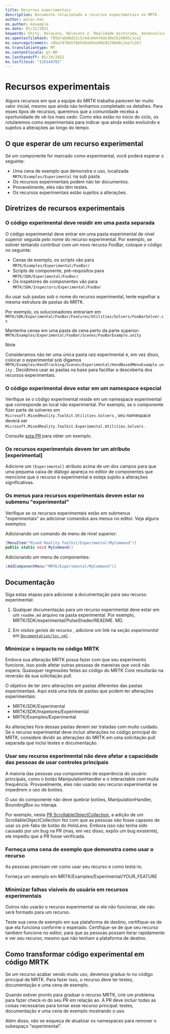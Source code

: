 ```yaml
---
title: Recursos experimentais
description: Documento relacionado a recursos experimentais no MRTK.
author: polar-kev
ms.author: kesemple
ms.date: 01/12/2021
keywords: Unity, HoloLens, HoloLens 2, Realidade misturada, desenvolvimento, MRTK,
ms.openlocfilehash: 705b7ab96d22c5c94c04476de30e5524095c1ce2
ms.sourcegitcommit: c0ba7d7bb57bb5dda65ee9019229b68c2ee7c267
ms.translationtype: MT
ms.contentlocale: pt-BR
ms.lasthandoff: 05/19/2021
ms.locfileid: "110144781"
---
```

# <a name="experimental-features"></a>Recursos experimentais

Alguns recursos em que a equipe do MRTK trabalha parecem ter muito valor inicial, mesmo que ainda não tenhamos completado os detalhes. Para esses tipos de recursos, queremos que a comunidade receba a oportunidade de vê-los mais cedo. Como eles estão no início do ciclo, os rotularemos como experimentais para indicar que ainda estão evoluindo e sujeitos a alterações ao longo do tempo.

## <a name="what-to-expect-from-an-experimental-feature"></a>O que esperar de um recurso experimental

Se um componente for marcado como experimental, você poderá esperar o seguinte:

- Uma cena de exemplo que demonstra o uso, localizada `MRTK/Examples/Experimental` na sub pasta
- Os recursos experimentais podem não ter documentos.
- Provavelmente, eles não têm testes.
- Os recursos experimentais estão sujeitos a alterações.

## <a name="experimental-feature-guidelines"></a>Diretrizes de recursos experimentais

### <a name="experimental-code-should-live-in-a-separate-folder"></a>O código experimental deve residir em uma pasta separada

O código experimental deve entrar em uma pasta experimental de nível superior seguida pelo nome do recurso experimental. Por exemplo, se estiver tentando contribuir com um novo recurso FooBar, coloque o código no seguinte:

- Cenas de exemplo, os scripts vão para `MRTK/Examples/Experimental/FooBar/`
- Scripts de componente, pré-requisitos para `MRTK/SDK/Experimental/FooBar/`
- Os inspetores de componentes vão para `MRTK/SDK/Inspectors/Experimental/FooBar`

Ao usar sub pastas sob o nome do recurso experimental, tente espelhar a mesma estrutura de pastas do MRTK.

Por exemplo, os solucionadores entrariam em `MRTK/SDK/Experimental/FooBar/Features/Utilities/Solvers/FooBarSolver.cs`

Mantenha cenas em uma pasta de cena perto da parte superior: `MRTK/Examples/Experimental/FooBar/Scenes/FooBarExample.unity`

> [!NOTE]
> Consideramos não ter uma única pasta raiz experimental e, em vez disso, colocar o experimental sob digamos `MRTK/Examples/HandTracking/Scenes/Experimental/HandBasedMenuExample.unity` . Decidimos usar as pastas na base para facilitar a descoberta dos recursos experimentais.

### <a name="experimental-code-should-be-in-a-special-namespace"></a>O código experimental deve estar em um namespace especial

Verifique se o código experimental reside em um namespace experimental que corresponde ao local não experimental. Por exemplo, se o componente fizer parte de solveres em `Microsoft.MixedReality.Toolkit.Utilities.Solvers` , seu namespace deverá ser `Microsoft.MixedReality.Toolkit.Experimental.Utilities.Solvers` .

Consulte [esta PR](https://github.com/microsoft/MixedRealityToolkit-Unity/pull/4532) para obter um exemplo.

### <a name="experimental-features-should-have-an-experimental-attribute"></a>Os recursos experimentais devem ter um atributo [experimental]

Adicione um `[Experimental]` atributo acima de um dos campos para que uma pequena caixa de diálogo apareça no editor de componentes que mencione que o recurso é experimental e esteja sujeito a alterações significativas.

### <a name="menus-for-experimental-features-should-go-under-experimental-sub-menu"></a>Os menus para recursos experimentais devem estar no submenu "experimental"

Verifique se os recursos experimentais estão em submenus "experimentais" ao adicionar comandos aos menus no editor. Veja alguns exemplos:

Adicionando um comando de menu de nível superior:

```c#
[MenuItem("Mixed Reality Toolkit/Experimental/MyCommand")]
public static void MyCommand()
```

Adicionando um menu de componentes:

```c#
[AddComponentMenu("MRTK/Experimental/MyCommand")]
```

## <a name="documentation"></a>Documentação

Siga estas etapas para adicionar a documentação para seu recurso experimental:

1. Qualquer documentação para um recurso experimental deve estar em um `readme.md` arquivo na pasta experimental. Por exemplo, MRTK/SDK/experimental/PulseShader/README. MD.

1. Em *visões gerais de recurso* , adicione um link na seção *experimental* em [`Documentation/toc.yml`](../toc.yml) .

### <a name="minimize-impact-to-mrtk-code"></a>Minimizar o impacto no código MRTK

Embora sua alteração MRTK possa fazer com que seu experimento funcione, isso pode afetar outras pessoas de maneiras que você não espera.
Quaisquer regressões feitas ao código do MRTK Core resultarão na reversão da sua solicitação pull.

O objetivo de ter zero alterações em pastas diferentes das pastas experimentais. Aqui está uma lista de pastas que podem ter alterações experimentais:

- MRTK/SDK/Experimental
- MRTK/SDK/Inspetores/Experimental
- MRTK/Examples/Experimental

As alterações fora dessas pastas devem ser tratadas com muito cuidado. Se o recurso experimental deve incluir alterações no código principal do MRTK, considere dividir as alterações do MRTK em uma solicitação pull separada que inclui testes e documentação.

### <a name="using-your-experimental-feature-should-not-impact-peoples-ability-to-use-core-controls"></a>Usar seu recurso experimental não deve afetar a capacidade das pessoas de usar controles principais

A maioria das pessoas usa componentes de experiência do usuário principais, como o botão ManipulationHandler e o Interactable com muita frequência. Provavelmente, eles não usarão seu recurso experimental se impedirem o uso de botões.

O uso do componente não deve quebrar botões, ManipulationHandler, BoundingBox ou interaja.

Por exemplo, nesta [PR ScrollableObjectCollection](https://github.com/microsoft/MixedRealityToolkit-Unity/pull/6001), a adição de um ScrollableObjectCollection fez com que as pessoas não fosse capazes de usar os pré-fabs de botão do HoloLens. Embora isso não tenha sido causado por um bug na PR (mas, em vez disso, expôs um bug existente), ele impediu que a PR fosse verificada.

### <a name="provide-an-example-scene-that-demonstrates-how-to-use-the-feature"></a>Forneça uma cena de exemplo que demonstra como usar o recurso

As pessoas precisam ver como usar seu recurso e como testá-lo.

Forneça um exemplo em MRTK/Examples/Experimental/YOUR_FEATURE

### <a name="minimize-user-visible-flaws-in-experimental-features"></a>Minimizar falhas visíveis do usuário em recursos experimentais

Outros não usarão o recurso experimental se ele não funcionar, ele não será formado para um recurso.

Teste sua cena de exemplo em sua plataforma de destino, certifique-se de que ela funciona conforme o esperado. Certifique-se de que seu recurso também funcione no editor, para que as pessoas possam iterar rapidamente e ver seu recurso, mesmo que não tenham a plataforma de destino.

## <a name="graduating-experimental-code-into-mrtk-code"></a>Como transformar código experimental em código MRTK

Se um recurso acabar vendo muito uso, devemos gradua-lo no código principal de MRTK. Para fazer isso, o recurso deve ter testes, documentação e uma cena de exemplo.

Quando estiver pronto para graduar o recurso MRTK, crie um problema para fazer check-in do seu PR em relação ao. A PR deve incluir todas as coisas necessárias para tornar esse recurso principal: testes, documentação e uma cena de exemplo mostrando o uso.

Além disso, não se esqueça de atualizar os namespaces para remover o subespaço "experimental".

